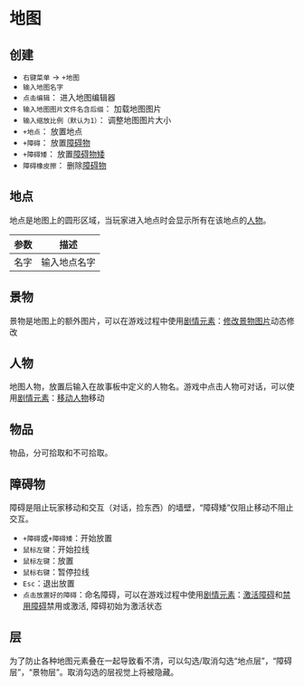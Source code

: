 # 地图

## 创建
- `右键菜单` -> `+地图`
- `输入地图名字`
- `点击编辑`： 进入地图编辑器
- `输入地图图片文件名含后缀`： 加载地图图片
- `输入缩放比例（默认为1）`： 调整地图图片大小
- `+地点`： 放置地点
- `+障碍`： 放置[障碍物](#障碍物)
- `+障碍矮`： 放置[障碍物矮](#障碍物)
- `障碍橡皮擦`： 删除[障碍物](#障碍物)

## 地点

地点是地图上的圆形区域，当玩家进入地点时会显示所有在该地点的[人物](./character.html)。

| 参数 | 描述 |
| --- | ----------- |
| 名字 | 输入地点名字 |

## 景物
景物是地图上的额外图片，可以在游戏过程中使用[剧情元素](./act-element.html)：[修改景物图片](./act-element.html#修改景物图片)动态修改

## 人物
地图人物，放置后输入在故事板中定义的人物名。游戏中点击人物可对话，可以使用[剧情元素](./act-element.html)：[移动人物](./act-element.html#移动人物)移动

## 物品
物品，分可拾取和不可拾取。

## 障碍物

障碍是阻止玩家移动和交互（对话，捡东西）的墙壁，“障碍矮”仅阻止移动不阻止交互。
- `+障碍`或`+障碍矮`：开始放置
- `鼠标左键`：开始拉线
- `鼠标左键`：放置
- `鼠标右键`：暂停拉线
- `Esc`：退出放置
- `点击放置好的障碍`：命名障碍，可以在游戏过程中使用[剧情元素](./act-element.html)：[激活障碍](./act-element.html#激活障碍)和[禁用障碍](./act-element.html#禁用障碍)禁用或激活, 障碍初始为激活状态

## 层
为了防止各种地图元素叠在一起导致看不清，可以勾选/取消勾选“地点层”，“障碍层”，“景物层”。取消勾选的层视觉上将被隐藏。